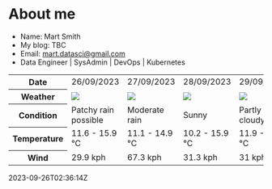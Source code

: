 # About me

- Name: Mart Smith
- My blog: TBC
- Email: [mart.datasci@gmail.com](mailto:mart.datasci6@gmail.com)
- Data Engineer | SysAdmin | DevOps | Kubernetes


<table>
    <tr>
        <th>Date</th>
        <td>26/09/2023</td><td>27/09/2023</td><td>28/09/2023</td><td>29/09/2023</td><td>30/09/2023</td><td>01/10/2023</td><td>02/10/2023</td>
    </tr>
    <tr>
        <th>Weather</th>
        <td><img src="https://cdn.weatherapi.com/weather/64x64/day/176.png"/></td><td><img src="https://cdn.weatherapi.com/weather/64x64/day/302.png"/></td><td><img src="https://cdn.weatherapi.com/weather/64x64/day/113.png"/></td><td><img src="https://cdn.weatherapi.com/weather/64x64/day/116.png"/></td><td><img src="https://cdn.weatherapi.com/weather/64x64/day/113.png"/></td><td><img src="https://cdn.weatherapi.com/weather/64x64/day/116.png"/></td><td><img src="https://cdn.weatherapi.com/weather/64x64/day/176.png"/></td>
    </tr>
    <tr>
        <th>Condition</th>
        <td width="200px">Patchy rain possible</td><td width="200px">Moderate rain</td><td width="200px">Sunny</td><td width="200px">Partly cloudy</td><td width="200px">Sunny</td><td width="200px">Partly cloudy</td><td width="200px">Patchy rain possible</td>
    </tr>
    <tr>
        <th>Temperature</th>
        <td>11.6 -  15.9 °C</td><td>11.1 -  14.9 °C</td><td>10.2 -  15.9 °C</td><td>11.9 -  15.5 °C</td><td>10.2 -  15.9 °C</td><td>10.9 -  16.7 °C</td><td>10.6 -  14.7 °C</td>
    </tr>
    <tr>
        <th>Wind</th>
        <td>29.9 kph</td><td>67.3 kph</td><td>31.3 kph</td><td>31 kph</td><td>14.8 kph</td><td>25.9 kph</td><td>23.4 kph</td>
    </tr>
</table>


2023-09-26T02:36:14Z

